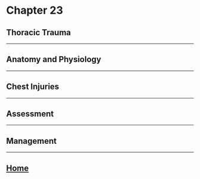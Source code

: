 # Chapter 23
## Thoracic Trauma

---

## Anatomy and Physiology

---

## Chest Injuries

---

## Assessment

---

## Management

---

## [Home](./index.html)